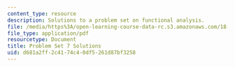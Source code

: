 ```yaml
---
content_type: resource
description: Solutions to a problem set on functional analysis.
file: /media/https%3A/open-learning-course-data-rc.s3.amazonaws.com/18-102-introduction-to-functional-analysis-spring-2009/d681a2ff2c4174c40df5261d87bf3258_MIT18_102s09_sol_pset7.pdf
file_type: application/pdf
resourcetype: Document
title: Problem Set 7 Solutions
uid: d681a2ff-2c41-74c4-0df5-261d87bf3258
---
```

